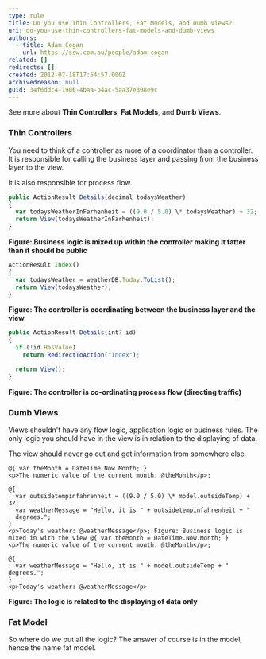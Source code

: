 ```yaml
---
type: rule
title: Do you use Thin Controllers, Fat Models, and Dumb Views?
uri: do-you-use-thin-controllers-fat-models-and-dumb-views
authors:
  - title: Adam Cogan
    url: https://ssw.com.au/people/adam-cogan
related: []
redirects: []
created: 2012-07-18T17:54:57.000Z
archivedreason: null
guid: 34f6ddc4-1906-4baa-b4ac-5aa37e308e9c
---
```

See more about **Thin Controllers**, **Fat Models**, and **Dumb Views**.

<!--endintro-->

### Thin Controllers

You need to think of a controller as more of a coordinator than a controller. 
It is responsible for calling the business layer and passing from the business layer to the view. 

It is also responsible for process flow.

```javascript
public ActionResult Details(decimal todaysWeather)
{
  var todaysWeatherInFarhenheit = ((9.0 / 5.0) \* todaysWeather) + 32;
  return View(todaysWeatherInFarhenheit); 
}
```

**Figure: Business logic is mixed up within the controller making it fatter than it should be public**

```javascript
ActionResult Index()
{
  var todaysWeather = weatherDB.Today.ToList();
  return View(todaysWeather);
} 
```

**Figure: The controller is coordinating between the business layer and the view**

```javascript
public ActionResult Details(int? id)
{
  if (!id.HasValue)
    return RedirectToAction("Index");

  return View();
} 
```

**Figure: The controller is co-ordinating process flow (directing traffic)**

### Dumb Views

Views shouldn't have any flow logic, application logic or business rules.
The only logic you should have in the view is in relation to the displaying of data.

The view should never go out and get information from somewhere else.

```razor
@{ var theMonth = DateTime.Now.Month; }
<p>The numeric value of the current month: @theMonth</p>;

@{
  var outsidetempinfahrenheit = ((9.0 / 5.0) \* model.outsideTemp) + 32;
  var weatherMessage = "Hello, it is " + outsidetempinfahrenheit + " 
  degrees.";
}
<p>Today's weather: @weatherMessage</p>; Figure: Business logic is mixed in with the view @{ var theMonth = DateTime.Now.Month; }
<p>The numeric value of the current month: @theMonth</p>;

@{
  var weatherMessage = "Hello, it is " + model.outsideTemp + " degrees.";
}
<p>Today's weather: @weatherMessage</p>
```

**Figure: The logic is related to the displaying of data only**

### Fat Model

So where do we put all the logic? The answer of course is in the model, hence the name fat model.

